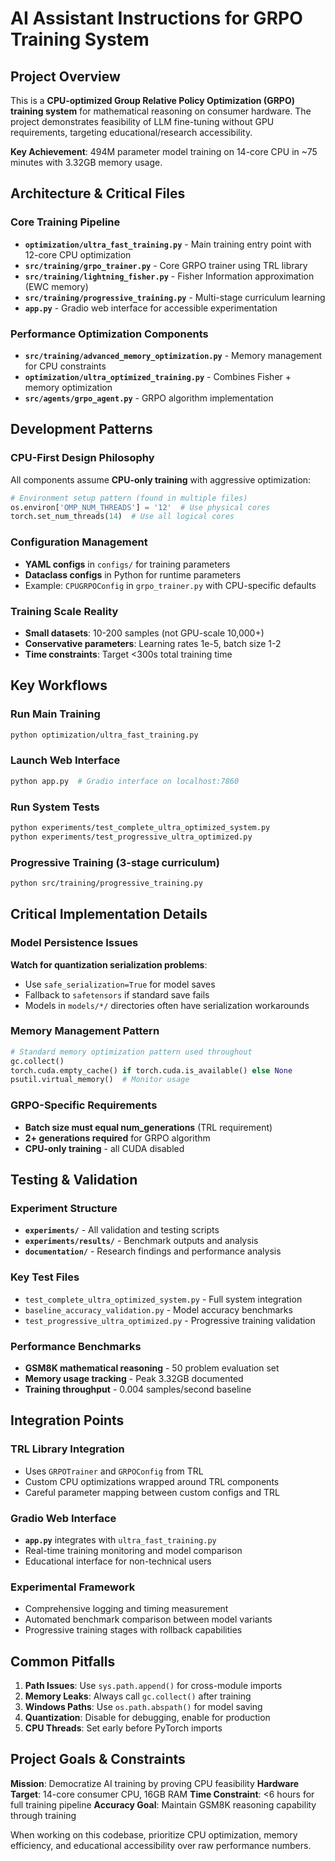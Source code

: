 # AI Assistant Instructions for GRPO Training System

## Project Overview

This is a **CPU-optimized Group Relative Policy Optimization (GRPO) training system** for mathematical reasoning on consumer hardware. The project demonstrates feasibility of LLM fine-tuning without GPU requirements, targeting educational/research accessibility.

**Key Achievement**: 494M parameter model training on 14-core CPU in ~75 minutes with 3.32GB memory usage.

## Architecture & Critical Files

### Core Training Pipeline
- **`optimization/ultra_fast_training.py`** - Main training entry point with 12-core CPU optimization
- **`src/training/grpo_trainer.py`** - Core GRPO trainer using TRL library
- **`src/training/lightning_fisher.py`** - Fisher Information approximation (EWC memory)
- **`src/training/progressive_training.py`** - Multi-stage curriculum learning
- **`app.py`** - Gradio web interface for accessible experimentation

### Performance Optimization Components
- **`src/training/advanced_memory_optimization.py`** - Memory management for CPU constraints
- **`optimization/ultra_optimized_training.py`** - Combines Fisher + memory optimization
- **`src/agents/grpo_agent.py`** - GRPO algorithm implementation

## Development Patterns

### CPU-First Design Philosophy
All components assume **CPU-only training** with aggressive optimization:
```python
# Environment setup pattern (found in multiple files)
os.environ['OMP_NUM_THREADS'] = '12'  # Use physical cores
torch.set_num_threads(14)  # Use all logical cores
```

### Configuration Management
- **YAML configs** in `configs/` for training parameters
- **Dataclass configs** in Python for runtime parameters
- Example: `CPUGRPOConfig` in `grpo_trainer.py` with CPU-specific defaults

### Training Scale Reality
- **Small datasets**: 10-200 samples (not GPU-scale 10,000+)
- **Conservative parameters**: Learning rates 1e-5, batch size 1-2
- **Time constraints**: Target <300s total training time

## Key Workflows

### Run Main Training
```bash
python optimization/ultra_fast_training.py
```

### Launch Web Interface
```bash
python app.py  # Gradio interface on localhost:7860
```

### Run System Tests
```bash
python experiments/test_complete_ultra_optimized_system.py
python experiments/test_progressive_ultra_optimized.py
```

### Progressive Training (3-stage curriculum)
```bash
python src/training/progressive_training.py
```

## Critical Implementation Details

### Model Persistence Issues
**Watch for quantization serialization problems**:
- Use `safe_serialization=True` for model saves
- Fallback to `safetensors` if standard save fails
- Models in `models/*/` directories often have serialization workarounds

### Memory Management Pattern
```python
# Standard memory optimization pattern used throughout
gc.collect()
torch.cuda.empty_cache() if torch.cuda.is_available() else None
psutil.virtual_memory()  # Monitor usage
```

### GRPO-Specific Requirements
- **Batch size must equal num_generations** (TRL requirement)
- **2+ generations required** for GRPO algorithm
- **CPU-only training** - all CUDA disabled

## Testing & Validation

### Experiment Structure
- **`experiments/`** - All validation and testing scripts
- **`experiments/results/`** - Benchmark outputs and analysis
- **`documentation/`** - Research findings and performance analysis

### Key Test Files
- `test_complete_ultra_optimized_system.py` - Full system integration
- `baseline_accuracy_validation.py` - Model accuracy benchmarks
- `test_progressive_ultra_optimized.py` - Progressive training validation

### Performance Benchmarks
- **GSM8K mathematical reasoning** - 50 problem evaluation set
- **Memory usage tracking** - Peak 3.32GB documented
- **Training throughput** - 0.004 samples/second baseline

## Integration Points

### TRL Library Integration
- Uses `GRPOTrainer` and `GRPOConfig` from TRL
- Custom CPU optimizations wrapped around TRL components
- Careful parameter mapping between custom configs and TRL

### Gradio Web Interface
- **`app.py`** integrates with `ultra_fast_training.py`
- Real-time training monitoring and model comparison
- Educational interface for non-technical users

### Experimental Framework
- Comprehensive logging and timing measurement
- Automated benchmark comparison between model variants
- Progressive training stages with rollback capabilities

## Common Pitfalls

1. **Path Issues**: Use `sys.path.append()` for cross-module imports
2. **Memory Leaks**: Always call `gc.collect()` after training
3. **Windows Paths**: Use `os.path.abspath()` for model saving
4. **Quantization**: Disable for debugging, enable for production
5. **CPU Threads**: Set early before PyTorch imports

## Project Goals & Constraints

**Mission**: Democratize AI training by proving CPU feasibility
**Hardware Target**: 14-core consumer CPU, 16GB RAM
**Time Constraint**: <6 hours for full training pipeline
**Accuracy Goal**: Maintain GSM8K reasoning capability through training

When working on this codebase, prioritize CPU optimization, memory efficiency, and educational accessibility over raw performance numbers.
